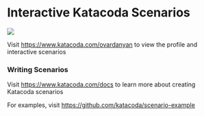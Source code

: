 # Interactive Katacoda Scenarios

[![](http://shields.katacoda.com/katacoda/ovardanyan/count.svg)](https://www.katacoda.com/ovardanyan "Get your profile on Katacoda.com")

Visit https://www.katacoda.com/ovardanyan to view the profile and interactive scenarios

### Writing Scenarios
Visit https://www.katacoda.com/docs to learn more about creating Katacoda scenarios

For examples, visit https://github.com/katacoda/scenario-example
